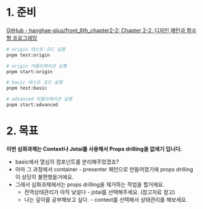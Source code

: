 # 1. 준비

[GitHub - hanghae-plus/front_6th_chapter2-2: Chapter 2-2. 디자인 패턴과 함수형 프로그래밍](https://github.com/hanghae-plus/front_6th_chapter2-2)

```bash
# origin 테스트 코드 실행
pnpm test:origin

# origin 어플리케이션 실행
pnpm start:origin

# basic 테스트 코드 실행
pnpm test:basic

# advanced 어플리케이션 실행
pnpm start:advanced
```

# 2. 목표

**이번 심화과제는 Context나 Jotai를 사용해서 Props drilling을 없애기 입니다.**

- basic에서 열심히 컴포넌트를 분리해주었겠죠?
- 아마 그 과정에서 container - presenter 패턴으로 만들어졌기에 props drilling이 상당히 불편했을거에요.
- 그래서 심화과제에서는 props drilling을 제거하는 작업을 할거에요.
  - 전역상태관리가 아직 낯설다 - jotai를 선택해주세요. (참고자료 참고)
  - 나는 깊이를 공부해보고 싶다. - context를 선택해서 상태관리를 해보세요.
